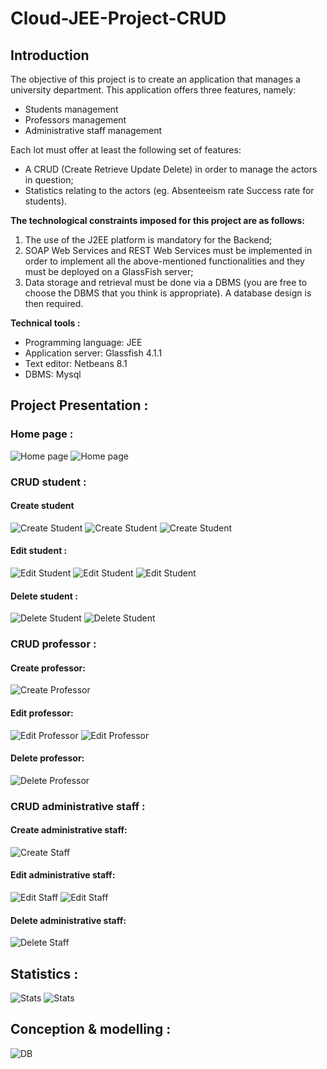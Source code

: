 # Cloud-JEE-Project-CRUD
## Introduction
The objective of this project is to create an application that manages a university department. 
This application offers three features, namely:
* Students management
* Professors management
* Administrative staff management

Each lot must offer at least the following set of features:
* A CRUD (Create Retrieve Update Delete) in order to manage the actors in question;
* Statistics relating to the actors (eg. Absenteeism rate Success rate for students).

**The technological constraints imposed for this project are as follows:**
1. The use of the J2EE platform is mandatory for the Backend;
2. SOAP Web Services and REST Web Services must be implemented in order to implement all the above-mentioned functionalities and they must be deployed on a GlassFish server;
3. Data storage and retrieval must be done via a DBMS (you are free to choose the DBMS that you think is appropriate). A database design is then required.

**Technical tools  :**
* Programming language: JEE
* Application server: Glassfish 4.1.1
* Text editor: Netbeans 8.1
* DBMS: Mysql


## Project Presentation :
### Home page :
![Home page](https://raw.githubusercontent.com/AdamAbidi/Cloud-JEE-Project-CRUD/master/Images/2.png)
![Home page](https://raw.githubusercontent.com/AdamAbidi/Cloud-JEE-Project-CRUD/master/Images/3.png)

### CRUD student :
#### Create student
![Create Student](https://raw.githubusercontent.com/AdamAbidi/Cloud-JEE-Project-CRUD/master/Images/4.png)
![Create Student](https://raw.githubusercontent.com/AdamAbidi/Cloud-JEE-Project-CRUD/master/Images/5.png)
![Create Student](https://raw.githubusercontent.com/AdamAbidi/Cloud-JEE-Project-CRUD/master/Images/6.png)
#### Edit student :
![Edit Student](https://raw.githubusercontent.com/AdamAbidi/Cloud-JEE-Project-CRUD/master/Images/7.png)
![Edit Student](https://raw.githubusercontent.com/AdamAbidi/Cloud-JEE-Project-CRUD/master/Images/8.png)
![Edit Student](https://raw.githubusercontent.com/AdamAbidi/Cloud-JEE-Project-CRUD/master/Images/9.png)
#### Delete student :
![Delete Student](https://raw.githubusercontent.com/AdamAbidi/Cloud-JEE-Project-CRUD/master/Images/10.png)
![Delete Student](https://raw.githubusercontent.com/AdamAbidi/Cloud-JEE-Project-CRUD/master/Images/11.png)

### CRUD professor :
#### Create professor:
![Create Professor](https://raw.githubusercontent.com/AdamAbidi/Cloud-JEE-Project-CRUD/master/Images/12.png)
#### Edit professor:
![Edit Professor](https://raw.githubusercontent.com/AdamAbidi/Cloud-JEE-Project-CRUD/master/Images/13.png)
![Edit Professor](https://raw.githubusercontent.com/AdamAbidi/Cloud-JEE-Project-CRUD/master/Images/14.png)
#### Delete professor:
![Delete Professor](https://raw.githubusercontent.com/AdamAbidi/Cloud-JEE-Project-CRUD/master/Images/15.png)


### CRUD administrative staff :
#### Create administrative staff:
![Create Staff](https://raw.githubusercontent.com/AdamAbidi/Cloud-JEE-Project-CRUD/master/Images/16.png)
#### Edit administrative staff:
![Edit Staff](https://raw.githubusercontent.com/AdamAbidi/Cloud-JEE-Project-CRUD/master/Images/17.png)
![Edit Staff](https://raw.githubusercontent.com/AdamAbidi/Cloud-JEE-Project-CRUD/master/Images/18.png)
#### Delete administrative staff:
![Delete Staff](https://raw.githubusercontent.com/AdamAbidi/Cloud-JEE-Project-CRUD/master/Images/19.png)

## Statistics :
![Stats](https://raw.githubusercontent.com/AdamAbidi/Cloud-JEE-Project-CRUD/master/Images/20.png)
![Stats](https://raw.githubusercontent.com/AdamAbidi/Cloud-JEE-Project-CRUD/master/Images/21.png)

## Conception & modelling :
![DB](https://raw.githubusercontent.com/AdamAbidi/Cloud-JEE-Project-CRUD/master/Images/22.PNG)
